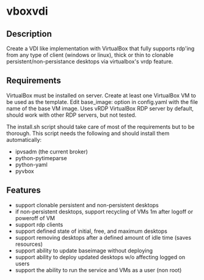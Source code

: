 # vboxvdi

## Description

Create a VDI like implementation with VirtualBox that fully supports
rdp'ing from any type of client (windows or linux), thick or thin to
clonable persistent/non-persistance desktops via virtualbox's vrdp
feature.

## Requirements

VirtualBox must be installed on server.
Create at least one VirtualBox VM to be used as the template.
Edit base_image: option in config.yaml with the file name of the base VM image.
Uses vRDP VirtualBox RDP server by default, should work with other RDP servers, but not tested.

The install.sh script should take care of most of the requirements but to be thorough. This script needs the following and should install them automatically:

- ipvsadm (the current broker)
- python-pytimeparse
- python-yaml
- pyvbox

## Features

- support clonable persistent and non-persistent desktops
- if non-persistent desktops, support recycling of VMs 1m after logoff or poweroff of VM
- support rdp clients
- support defined state of initial, free, and maximum desktops
- support removing desktops after a defined amount of idle time (saves resources)
- support ability to update baseimage without deploying
- support ability to deploy updated desktops w/o affecting logged on users
- support the ability to run the service and VMs as a user (non root)
